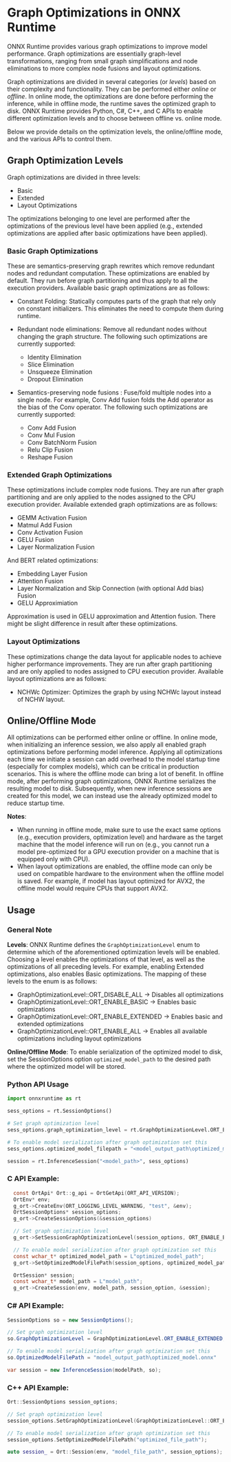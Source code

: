 # Graph Optimizations in ONNX Runtime

ONNX Runtime provides various graph optimizations to improve model performance. Graph optimizations are essentially graph-level transformations, ranging from small graph simplifications and node eliminations to more complex node fusions and layout optimizations.

Graph optimizations are divided in several categories (or *levels*) based on their complexity and functionality. They can be performed either *online* or *offline*. In online mode, the optimizations are done before performing the inference, while in offline mode, the runtime saves the optimized graph to disk. ONNX Runtime provides Python, C#, C++, and C APIs to enable different optimization levels and to choose between offline vs. online mode.

Below we provide details on the optimization levels, the online/offline mode, and the various APIs to control them.

## Graph Optimization Levels

Graph optimizations are divided in three levels:
* Basic
* Extended
* Layout Optimizations

The optimizations belonging to one level are performed after the optimizations of the previous level have been applied (e.g., extended optimizations are applied after basic optimizations have been applied).

### Basic Graph Optimizations

These are semantics-preserving graph rewrites which remove redundant nodes and redundant computation. These optimizations are enabled by default. They run before graph partitioning and thus apply to all the execution providers. Available basic graph optimizations are as follows:

* Constant Folding: Statically computes parts of the graph that rely only on constant initializers. This eliminates the need to compute them during runtime.

* Redundant node eliminations: Remove all redundant nodes without changing the graph structure. The following such optimizations are currently supported:
  * Identity Elimination
  * Slice Elimination
  * Unsqueeze Elimination
  * Dropout Elimination

* Semantics-preserving node fusions : Fuse/fold multiple nodes into a single node. For example, Conv Add fusion folds the Add operator as the bias of the Conv operator. The following such optimizations are currently supported:
  * Conv Add Fusion
  * Conv Mul Fusion
  * Conv BatchNorm Fusion
  * Relu Clip Fusion
  * Reshape Fusion

### Extended Graph Optimizations

These optimizations include complex node fusions. They are run after graph partitioning and are only applied to the nodes assigned to the CPU execution provider. Available extended graph optimizations are as follows:

* GEMM Activation Fusion
* Matmul Add Fusion
* Conv Activation Fusion
* GELU Fusion
* Layer Normalization Fusion

And BERT related optimizations:
* Embedding Layer Fusion
* Attention Fusion
* Layer Normalization and Skip Connection (with optional Add bias) Fusion
* GELU Approximiation

Approximation is used in GELU approximation and Attention fusion. There might be slight difference in result after these optimizations.

### Layout Optimizations

These optimizations change the data layout for applicable nodes to achieve higher performance improvements. They are run after graph partitioning and are only applied to nodes assigned to CPU execution provider. Available layout optimizations are as follows:

* NCHWc Optimizer: Optimizes the graph by using NCHWc layout instead of NCHW layout.

## Online/Offline Mode

All optimizations can be performed either online or offline. In online mode, when initializing an inference session, we also apply all enabled graph optimizations before performing model inference. Applying all optimizations each time we initiate a session can add overhead to the model startup time (especially for complex models), which can be critical in production scenarios. This is where the offline mode can bring a lot of benefit. In offline mode, after performing graph optimizations, ONNX Runtime serializes the resulting model to disk. Subsequently, when new inference sessions are created for this model, we can instead use the already optimized model to reduce startup time.

**Notes**: 

* When running in offline mode, make sure to use the exact same options (e.g., execution providers, optimization level) and hardware as the target machine that the model inference will run on (e.g., you cannot run a model pre-optimized for a GPU execution provider on a machine that is equipped only with CPU).
* When layout optimizations are enabled, the offline mode can only be used on compatible hardware to the environment when the offline model is saved. For example, if model has layout optimized for AVX2, the offline model would require CPUs that support AVX2.

## Usage

### General Note
**Levels**: 
ONNX Runtime defines the `GraphOptimizationLevel` enum to determine which of the aforementioned optimization levels will be enabled. Choosing a level enables the optimizations of that level, as well as the optimizations of all preceding levels. For example, enabling Extended optimizations, also enables Basic optimizations. The mapping of these levels to the enum is as follows:

* GraphOptimizationLevel::ORT_DISABLE_ALL -> Disables all optimizations
* GraphOptimizationLevel::ORT_ENABLE_BASIC -> Enables basic optimizations
* GraphOptimizationLevel::ORT_ENABLE_EXTENDED -> Enables basic and extended optimizations
* GraphOptimizationLevel::ORT_ENABLE_ALL -> Enables all available optimizations including layout optimizations

**Online/Offline Mode**:
To enable serialization of the optimized model to disk, set the SessionOptions option `optimized_model_path` to the desired path where the optimized model will be stored.

### Python API Usage
```python
import onnxruntime as rt

sess_options = rt.SessionOptions()

# Set graph optimization level
sess_options.graph_optimization_level = rt.GraphOptimizationLevel.ORT_ENABLE_EXTENDED

# To enable model serialization after graph optimization set this
sess_options.optimized_model_filepath = "<model_output_path\optimized_model.onnx>"

session = rt.InferenceSession("<model_path>", sess_options)
```

### C API Example:
```c
  const OrtApi* Ort::g_api = OrtGetApi(ORT_API_VERSION);
  OrtEnv* env;
  g_ort->CreateEnv(ORT_LOGGING_LEVEL_WARNING, "test", &env);
  OrtSessionOptions* session_options;
  g_ort->CreateSessionOptions(&session_options)

  // Set graph optimization level
  g_ort->SetSessionGraphOptimizationLevel(session_options, ORT_ENABLE_EXTENDED);

  // To enable model serialization after graph optimization set this
  const wchar_t* optimized_model_path = L"optimized_model_path";
  g_ort->SetOptimizedModelFilePath(session_options, optimized_model_path);

  OrtSession* session;
  const wchar_t* model_path = L"model_path";
  g_ort->CreateSession(env, model_path, session_option, &session);
```

### C# API Example:
```c#
SessionOptions so = new SessionOptions();

// Set graph optimization level
so.GraphOptimizationLevel = GraphOptimizationLevel.ORT_ENABLE_EXTENDED;

// To enable model serialization after graph optimization set this
so.OptimizedModelFilePath = "model_output_path\optimized_model.onnx"

var session = new InferenceSession(modelPath, so);
```

### C++ API Example:
```c++
Ort::SessionOptions session_options;

// Set graph optimization level
session_options.SetGraphOptimizationLevel(GraphOptimizationLevel::ORT_ENABLE_EXTENDED);

// To enable model serialization after graph optimization set this
session_options.SetOptimizedModelFilePath("optimized_file_path");

auto session_ = Ort::Session(env, "model_file_path", session_options);
```

